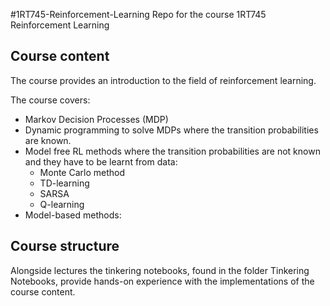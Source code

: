 #1RT745-Reinforcement-Learning
Repo for the course 1RT745 Reinforcement Learning

## Course content
The course provides an introduction to the field of reinforcement learning. 

The course covers:
- Markov Decision Processes (MDP)
- Dynamic programming to solve MDPs where the transition probabilities are known.
- Model free RL methods where the transition probabilities are not known and they have to be learnt from data:
  - Monte Carlo method
  - TD-learning
  - SARSA
  - Q-learning
- Model-based methods:

## Course structure
Alongside lectures the tinkering notebooks, found in the folder Tinkering Notebooks, provide hands-on experience with the implementations of the course content.
